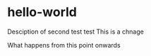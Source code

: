 # hello-world
Desciption of second test test
This is a chnage 

What happens from this point onwards
